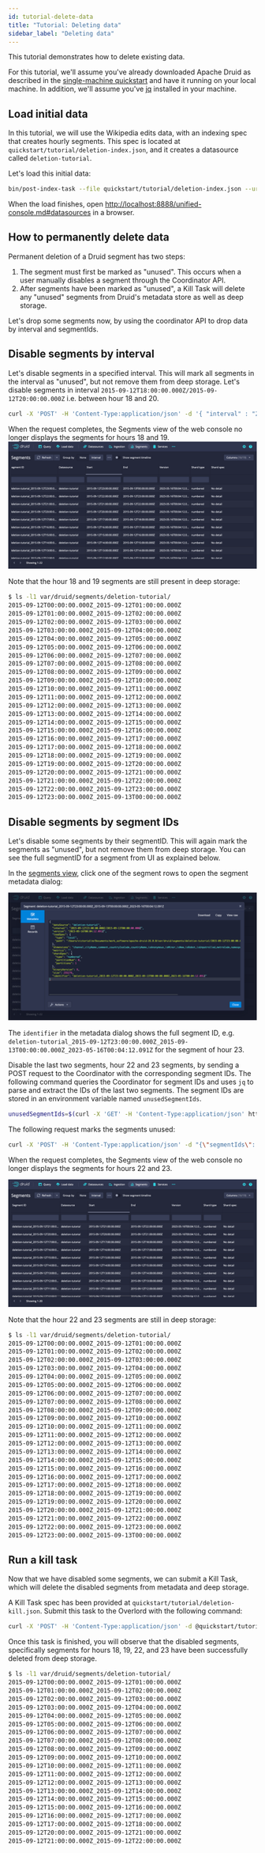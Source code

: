 ```yaml
---
id: tutorial-delete-data
title: "Tutorial: Deleting data"
sidebar_label: "Deleting data"
---
```


<!--
  ~ Licensed to the Apache Software Foundation (ASF) under one
  ~ or more contributor license agreements.  See the NOTICE file
  ~ distributed with this work for additional information
  ~ regarding copyright ownership.  The ASF licenses this file
  ~ to you under the Apache License, Version 2.0 (the
  ~ "License"); you may not use this file except in compliance
  ~ with the License.  You may obtain a copy of the License at
  ~
  ~   http://www.apache.org/licenses/LICENSE-2.0
  ~
  ~ Unless required by applicable law or agreed to in writing,
  ~ software distributed under the License is distributed on an
  ~ "AS IS" BASIS, WITHOUT WARRANTIES OR CONDITIONS OF ANY
  ~ KIND, either express or implied.  See the License for the
  ~ specific language governing permissions and limitations
  ~ under the License.
  -->


This tutorial demonstrates how to delete existing data.

For this tutorial, we'll assume you've already downloaded Apache Druid as described in
the [single-machine quickstart](index.md) and have it running on your local machine. In addition,
we'll assume you've [jq](https://stedolan.github.io/jq/download/) installed in your machine.

## Load initial data

In this tutorial, we will use the Wikipedia edits data, with an indexing spec that creates hourly segments. This spec is located at `quickstart/tutorial/deletion-index.json`, and it creates a datasource called `deletion-tutorial`.

Let's load this initial data:

```bash
bin/post-index-task --file quickstart/tutorial/deletion-index.json --url http://localhost:8081
```

When the load finishes, open [http://localhost:8888/unified-console.md#datasources](http://localhost:8888/unified-console.html#datasources) in a browser.

## How to permanently delete data

Permanent deletion of a Druid segment has two steps:

1. The segment must first be marked as "unused". This occurs when a user manually disables a segment through the Coordinator API.
2. After segments have been marked as "unused", a Kill Task will delete any "unused" segments from Druid's metadata store as well as deep storage.

Let's drop some segments now, by using the coordinator API to drop data by interval and segmentIds.

## Disable segments by interval

Let's disable segments in a specified interval. This will mark all segments in the interval as "unused", but not remove them from deep storage.
Let's disable segments in interval `2015-09-12T18:00:00.000Z/2015-09-12T20:00:00.000Z` i.e. between hour 18 and 20.

```bash
curl -X 'POST' -H 'Content-Type:application/json' -d '{ "interval" : "2015-09-12T18:00:00.000Z/2015-09-12T20:00:00.000Z" }' http://localhost:8081/druid/coordinator/v1/datasources/deletion-tutorial/markUnused
```

When the request completes, the Segments view of the web console no longer displays the segments for hours 18 and 19.
![Segments 1](../assets/tutorial-deletion-01.png "Segments 1")

Note that the hour 18 and 19 segments are still present in deep storage:

```bash
$ ls -l1 var/druid/segments/deletion-tutorial/
2015-09-12T00:00:00.000Z_2015-09-12T01:00:00.000Z
2015-09-12T01:00:00.000Z_2015-09-12T02:00:00.000Z
2015-09-12T02:00:00.000Z_2015-09-12T03:00:00.000Z
2015-09-12T03:00:00.000Z_2015-09-12T04:00:00.000Z
2015-09-12T04:00:00.000Z_2015-09-12T05:00:00.000Z
2015-09-12T05:00:00.000Z_2015-09-12T06:00:00.000Z
2015-09-12T06:00:00.000Z_2015-09-12T07:00:00.000Z
2015-09-12T07:00:00.000Z_2015-09-12T08:00:00.000Z
2015-09-12T08:00:00.000Z_2015-09-12T09:00:00.000Z
2015-09-12T09:00:00.000Z_2015-09-12T10:00:00.000Z
2015-09-12T10:00:00.000Z_2015-09-12T11:00:00.000Z
2015-09-12T11:00:00.000Z_2015-09-12T12:00:00.000Z
2015-09-12T12:00:00.000Z_2015-09-12T13:00:00.000Z
2015-09-12T13:00:00.000Z_2015-09-12T14:00:00.000Z
2015-09-12T14:00:00.000Z_2015-09-12T15:00:00.000Z
2015-09-12T15:00:00.000Z_2015-09-12T16:00:00.000Z
2015-09-12T16:00:00.000Z_2015-09-12T17:00:00.000Z
2015-09-12T17:00:00.000Z_2015-09-12T18:00:00.000Z
2015-09-12T18:00:00.000Z_2015-09-12T19:00:00.000Z
2015-09-12T19:00:00.000Z_2015-09-12T20:00:00.000Z
2015-09-12T20:00:00.000Z_2015-09-12T21:00:00.000Z
2015-09-12T21:00:00.000Z_2015-09-12T22:00:00.000Z
2015-09-12T22:00:00.000Z_2015-09-12T23:00:00.000Z
2015-09-12T23:00:00.000Z_2015-09-13T00:00:00.000Z
```

## Disable segments by segment IDs

Let's disable some segments by their segmentID. This will again mark the segments as "unused", but not remove them from deep storage. You can see the full segmentID for a segment from UI as explained below.

In the [segments view](http://localhost:8888/unified-console.html#segments), click one of the segment rows to open the segment metadata dialog:

![Segments_2](../assets/tutorial-deletion-02.png "Segments 2")

The `identifier` in the metadata dialog shows the full segment ID, e.g. `deletion-tutorial_2015-09-12T23:00:00.000Z_2015-09-13T00:00:00.000Z_2023-05-16T00:04:12.091Z` for the segment of hour 23.

Disable the last two segments, hour 22 and 23 segments, by sending a POST request to the Coordinator with the corresponding segment IDs.
The following command queries the Coordinator for segment IDs and uses `jq` to parse and extract the IDs of the last two segments.
The segment IDs are stored in an environment variable named `unusedSegmentIds`.
```bash
unusedSegmentIds=$(curl -X 'GET' -H 'Content-Type:application/json' http://localhost:8081/druid/coordinator/v1/datasources/deletion-tutorial/segments | jq '.[-2:]')
```

The following request marks the segments unused:
```bash
curl -X 'POST' -H 'Content-Type:application/json' -d "{\"segmentIds\": $unusedSegmentIds}" http://localhost:8081/druid/coordinator/v1/datasources/deletion-tutorial/markUnused
```

When the request completes, the Segments view of the web console no longer displays the segments for hours 22 and 23.

![Segments 3](../assets/tutorial-deletion-03.png "Segments 3")

Note that the hour 22 and 23 segments are still in deep storage:

```bash
$ ls -l1 var/druid/segments/deletion-tutorial/
2015-09-12T00:00:00.000Z_2015-09-12T01:00:00.000Z
2015-09-12T01:00:00.000Z_2015-09-12T02:00:00.000Z
2015-09-12T02:00:00.000Z_2015-09-12T03:00:00.000Z
2015-09-12T03:00:00.000Z_2015-09-12T04:00:00.000Z
2015-09-12T04:00:00.000Z_2015-09-12T05:00:00.000Z
2015-09-12T05:00:00.000Z_2015-09-12T06:00:00.000Z
2015-09-12T06:00:00.000Z_2015-09-12T07:00:00.000Z
2015-09-12T07:00:00.000Z_2015-09-12T08:00:00.000Z
2015-09-12T08:00:00.000Z_2015-09-12T09:00:00.000Z
2015-09-12T09:00:00.000Z_2015-09-12T10:00:00.000Z
2015-09-12T10:00:00.000Z_2015-09-12T11:00:00.000Z
2015-09-12T11:00:00.000Z_2015-09-12T12:00:00.000Z
2015-09-12T12:00:00.000Z_2015-09-12T13:00:00.000Z
2015-09-12T13:00:00.000Z_2015-09-12T14:00:00.000Z
2015-09-12T14:00:00.000Z_2015-09-12T15:00:00.000Z
2015-09-12T15:00:00.000Z_2015-09-12T16:00:00.000Z
2015-09-12T16:00:00.000Z_2015-09-12T17:00:00.000Z
2015-09-12T17:00:00.000Z_2015-09-12T18:00:00.000Z
2015-09-12T18:00:00.000Z_2015-09-12T19:00:00.000Z
2015-09-12T19:00:00.000Z_2015-09-12T20:00:00.000Z
2015-09-12T20:00:00.000Z_2015-09-12T21:00:00.000Z
2015-09-12T21:00:00.000Z_2015-09-12T22:00:00.000Z
2015-09-12T22:00:00.000Z_2015-09-12T23:00:00.000Z
2015-09-12T23:00:00.000Z_2015-09-13T00:00:00.000Z
```

## Run a kill task

Now that we have disabled some segments, we can submit a Kill Task, which will delete the disabled segments from metadata and deep storage.

A Kill Task spec has been provided at `quickstart/tutorial/deletion-kill.json`. Submit this task to the Overlord with the following command:

```bash
curl -X 'POST' -H 'Content-Type:application/json' -d @quickstart/tutorial/deletion-kill.json http://localhost:8081/druid/indexer/v1/task
```

Once this task is finished, you will observe that the disabled segments, specifically segments for hours 18, 19, 22, and 23 have been successfully deleted from deep storage.


```bash
$ ls -l1 var/druid/segments/deletion-tutorial/
2015-09-12T00:00:00.000Z_2015-09-12T01:00:00.000Z
2015-09-12T01:00:00.000Z_2015-09-12T02:00:00.000Z
2015-09-12T02:00:00.000Z_2015-09-12T03:00:00.000Z
2015-09-12T03:00:00.000Z_2015-09-12T04:00:00.000Z
2015-09-12T04:00:00.000Z_2015-09-12T05:00:00.000Z
2015-09-12T05:00:00.000Z_2015-09-12T06:00:00.000Z
2015-09-12T06:00:00.000Z_2015-09-12T07:00:00.000Z
2015-09-12T07:00:00.000Z_2015-09-12T08:00:00.000Z
2015-09-12T08:00:00.000Z_2015-09-12T09:00:00.000Z
2015-09-12T09:00:00.000Z_2015-09-12T10:00:00.000Z
2015-09-12T10:00:00.000Z_2015-09-12T11:00:00.000Z
2015-09-12T11:00:00.000Z_2015-09-12T12:00:00.000Z
2015-09-12T12:00:00.000Z_2015-09-12T13:00:00.000Z
2015-09-12T13:00:00.000Z_2015-09-12T14:00:00.000Z
2015-09-12T14:00:00.000Z_2015-09-12T15:00:00.000Z
2015-09-12T15:00:00.000Z_2015-09-12T16:00:00.000Z
2015-09-12T16:00:00.000Z_2015-09-12T17:00:00.000Z
2015-09-12T17:00:00.000Z_2015-09-12T18:00:00.000Z
2015-09-12T20:00:00.000Z_2015-09-12T21:00:00.000Z
2015-09-12T21:00:00.000Z_2015-09-12T22:00:00.000Z
```
